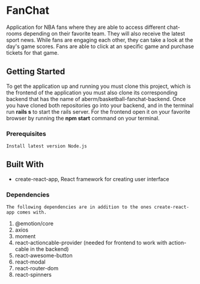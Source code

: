 # FanChat

Application for NBA fans where they are able to access different chat-rooms depending on their favorite team. They will also receive the latest sport news. While fans are engaging each other, they can take a look at the day's game scores. Fans are able to click at an specific game and purchase tickets for that game.

## Getting Started

To get the application up and running you must clone this project, which is the frontend of the application you must also clone its corresponding backend that has the name of aberm/basketball-fanchat-backend. Once you have cloned both repositories go into your backend, and in the terminal run **rails s** to start the rails server. For the frontend open it on your favorite browser by running the **npm start** command on your terminal.

### Prerequisites

```
Install latest version Node.js
``` 

## Built With

* create-react-app, React framework for creating user interface

### Dependencies
    The following dependencies are in addition to the ones create-react-app comes with.
1. @emotion/core
2. axios
3. moment
4. react-actioncable-provider (needed for frontend to work with action-cable in the backend)
5. react-awesome-button
6. react-modal
7. react-router-dom
8. react-spinners
  

